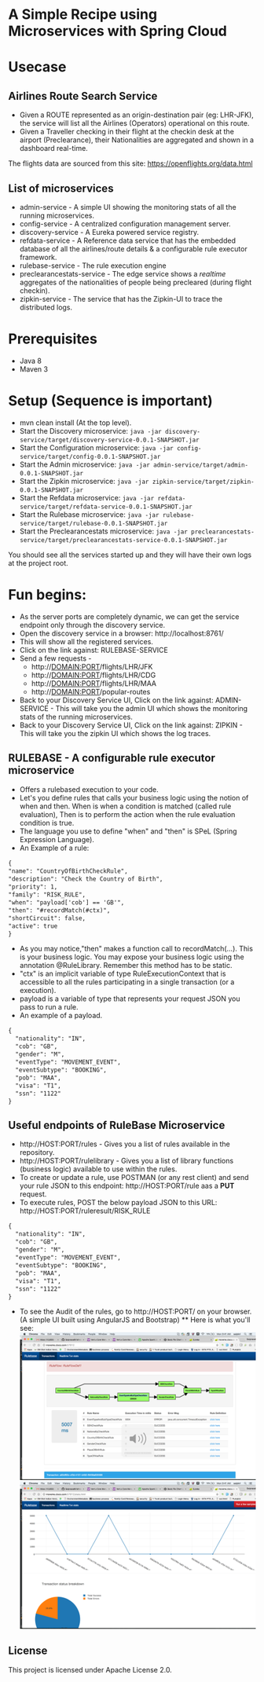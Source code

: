 # A Simple Recipe using Microservices with Spring Cloud

# Usecase

## Airlines Route Search Service

* Given a ROUTE represented as an origin-destination pair (eg: LHR-JFK), the service will list all the Airlines (Operators) operational on this route.
* Given a Traveller checking in their flight at the checkin desk at the airport (Preclearance), their Nationalities are aggregated and shown in a dashboard real-time.

The flights data are sourced from this site:  https://openflights.org/data.html

## List of microservices
* admin-service - A simple UI showing the monitoring stats of all the running microservices.
* config-service - A centralized configuration management server.
* discovery-service - A Eureka powered service registry.
* refdata-service - A Reference data service that has the embedded database of all the airlines/route details & a configurable rule executor framework.
* rulebase-service - The rule execution engine
* preclearancestats-service - The edge service shows a *realtime* aggregates of the nationalities of people being precleared (during flight checkin).
* zipkin-service - The service that has the Zipkin-UI to trace the distributed logs.


# Prerequisites
* Java 8
* Maven 3

# Setup (Sequence is important)
* mvn clean install (At the top level).
* Start the Discovery microservice: ```java -jar discovery-service/target/discovery-service-0.0.1-SNAPSHOT.jar```
* Start the Configuration microservice: ```java -jar config-service/target/config-0.0.1-SNAPSHOT.jar```
* Start the Admin microservice: ```java -jar admin-service/target/admin-0.0.1-SNAPSHOT.jar```
* Start the Zipkin microservice: ```java -jar zipkin-service/target/zipkin-0.0.1-SNAPSHOT.jar```
* Start the Refdata microservice: ```java -jar refdata-service/target/refdata-service-0.0.1-SNAPSHOT.jar```
* Start the Rulebase microservice: ```java -jar rulebase-service/target/rulebase-0.0.1-SNAPSHOT.jar```
* Start the Preclearancestats microservice: ```java -jar preclearancestats-service/target/preclearancestats-service-0.0.1-SNAPSHOT.jar```

You should see all the services started up and they will have their own logs at the project root.

# Fun begins:
* As the server ports are completely dynamic, we can get the service endpoint only through the discovery service.
* Open the discovery service in a browser:  http://localhost:8761/
* This will show all the registered services.
* Click on the link against:  RULEBASE-SERVICE
* Send a few requests -
    * http://<DOMAIN:PORT>/flights/LHR/JFK
    * http://<DOMAIN:PORT>/flights/LHR/CDG
    * http://<DOMAIN:PORT>/flights/LHR/MAA
    * http://<DOMAIN:PORT>/popular-routes
* Back to your Discovery Service UI, Click on the link against:  ADMIN-SERVICE - This will take you the admin UI which shows the monitoring stats of the running microservices.
* Back to your Discovery Service UI, Click on the link against:  ZIPKIN - This will take you the zipkin UI which shows the log traces.

## RULEBASE - A configurable rule executor microservice
* Offers a rulebased execution to your code.
* Let's you define rules that calls your business logic using the notion of when and then. When is when a condition is matched (called rule evaluation), Then is to perform the action when the rule evaluation condition is true.
* The language you use to define "when" and "then" is SPeL (Spring Expression Language).
* An Example of a rule:
```
{
"name": "CountryOfBirthCheckRule",
"description": "Check the Country of Birth",
"priority": 1,
"family": "RISK_RULE",
"when": "payload['cob'] == 'GB'",
"then": "#recordMatch(#ctx)",
"shortCircuit": false,
"active": true
}
```
* As you may notice,"then" makes a function call to recordMatch(...). This is your business logic. You may expose your business logic using the annotation @RuleLibrary. Remember this method has to be static.
* "ctx" is an implicit variable of type RuleExecutionContext that is accessible to all the rules participating in a single transaction (or a execution).
* payload is a variable of type that represents your request JSON you pass to run a rule.
* An example of a payload.
```
{
  "nationality": "IN",
  "cob": "GB",
  "gender": "M",
  "eventType": "MOVEMENT_EVENT",
  "eventSubtype": "BOOKING",
  "pob": "MAA",
  "visa": "T1",
  "ssn": "1122"
}
```

## Useful endpoints of RuleBase Microservice
* http://HOST:PORT/rules - Gives you a list of rules available in the repository.
* http://HOST:PORT/rulelibrary - Gives you a list of library functions (business logic) available to use within the rules.
* To create or update a rule, use POSTMAN (or any rest client) and send your rule JSON to this endpoint: http://HOST:PORT/rule aas a **PUT** request.
* To execute rules, POST the below payload JSON to this URL: http://HOST:PORT/ruleresult/RISK_RULE
```
{
  "nationality": "IN",
  "cob": "GB",
  "gender": "M",
  "eventType": "MOVEMENT_EVENT",
  "eventSubtype": "BOOKING",
  "pob": "MAA",
  "visa": "T1",
  "ssn": "1122"
}
```
* To see the Audit of the rules, go to http://HOST:PORT/ on your browser. (A simple UI built using AngularJS and Bootstrap)
** Here is what you'll see:
![Rule audit](rule_audit.png?raw=true "Rule Audit ")
![Rule audit](rule_audit1.png?raw=true "Rule Audit ")

## License

This project is licensed under Apache License 2.0.
